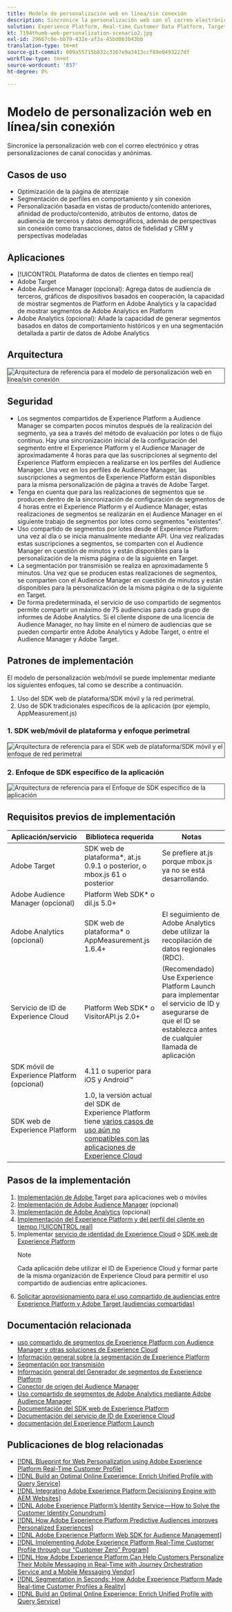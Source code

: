 ```yaml
---
title: Modelo de personalización web en línea/sin conexión
description: Sincronice la personalización web con el correo electrónico y otras personalizaciones de canal conocidas y anónimas.
solution: Experience Platform, Real-time Customer Data Platform, Target, Audience Manager, Analytics, Experience Cloud Services, Data Collection
kt: 7194thumb-web-personalization-scenario2.jpg
exl-id: 29667c0e-bb79-432e-af3a-45bd0b3b43bb
translation-type: tm+mt
source-git-commit: 009a55715b832c3167e9a3413ccf89e0493227df
workflow-type: tm+mt
source-wordcount: '857'
ht-degree: 0%

---
```


# Modelo de personalización web en línea/sin conexión

Sincronice la personalización web con el correo electrónico y otras personalizaciones de canal conocidas y anónimas.

## Casos de uso

* Optimización de la página de aterrizaje
* Segmentación de perfiles en comportamiento y sin conexión
* Personalización basada en vistas de producto/contenido anteriores, afinidad de producto/contenido, atributos de entorno, datos de audiencia de terceros y datos demográficos, además de perspectivas sin conexión como transacciones, datos de fidelidad y CRM y perspectivas modeladas

## Aplicaciones

* [!UICONTROL Plataforma de datos de clientes en tiempo real]
* Adobe Target
* Adobe Audience Manager (opcional): Agrega datos de audiencia de terceros, gráficos de dispositivos basados en cooperación, la capacidad de mostrar segmentos de Platform en Adobe Analytics y la capacidad de mostrar segmentos de Adobe Analytics en Platform
* Adobe Analytics (opcional): Añade la capacidad de generar segmentos basados en datos de comportamiento históricos y en una segmentación detallada a partir de datos de Adobe Analytics

## Arquitectura

<img src="assets/onoff.svg" alt="Arquitectura de referencia para el modelo de personalización web en línea/sin conexión" style="border:1px solid #4a4a4a" />

## Seguridad

* Los segmentos compartidos de Experience Platform a Audience Manager se comparten pocos minutos después de la realización del segmento, ya sea a través del método de evaluación por lotes o de flujo continuo. Hay una sincronización inicial de la configuración del segmento entre el Experience Platform y el Audience Manager de aproximadamente 4 horas para que las suscripciones al segmento del Experience Platform empiecen a realizarse en los perfiles del Audience Manager. Una vez en los perfiles de Audience Manager, las suscripciones a segmentos de Experience Platform están disponibles para la misma personalización de página a través de Adobe Target.
* Tenga en cuenta que para las realizaciones de segmentos que se producen dentro de la sincronización de configuración de segmentos de 4 horas entre el Experience Platform y el Audience Manager, estas realizaciones de segmentos se realizarán en el Audience Manager en el siguiente trabajo de segmentos por lotes como segmentos &quot;existentes&quot;.
* Uso compartido de segmentos por lotes desde el Experience Platform: una vez al día o se inicia manualmente mediante API. Una vez realizadas estas suscripciones a segmentos, se comparten con el Audience Manager en cuestión de minutos y están disponibles para la personalización de la misma página o de la siguiente en Target.
* La segmentación por transmisión se realiza en aproximadamente 5 minutos. Una vez que se producen estas realizaciones de segmentos, se comparten con el Audience Manager en cuestión de minutos y están disponibles para la personalización de la misma página o de la siguiente en Target.
* De forma predeterminada, el servicio de uso compartido de segmentos permite compartir un máximo de 75 audiencias para cada grupo de informes de Adobe Analytics. Si el cliente dispone de una licencia de Audience Manager, no hay límite en el número de audiencias que se pueden compartir entre Adobe Analytics y Adobe Target, o entre el Audience Manager y Adobe Target.

## Patrones de implementación

El modelo de personalización web/móvil se puede implementar mediante los siguientes enfoques, tal como se describe a continuación.

1. Uso del SDK web de plataforma/SDK móvil y la red perimetral.
1. Uso de SDK tradicionales específicos de la aplicación (por ejemplo, AppMeasurement.js)

### 1. SDK web/móvil de plataforma y enfoque perimetral

<img src="assets/websdkflow.svg" alt="Arquitectura de referencia para el SDK web de plataforma/SDK móvil y el enfoque de red perimetral" style="border:1px solid #4a4a4a" />

### 2. Enfoque de SDK específico de la aplicación

<img src="assets/appsdkflow.png" alt="Arquitectura de referencia para el Enfoque de SDK específico de la aplicación" style="border:1px solid #4a4a4a" />

## Requisitos previos de implementación

| Aplicación/servicio | Biblioteca requerida | Notas |
|---|---|---|
| Adobe Target | SDK web de plataforma*, at.js 0.9.1 o posterior, o mbox.js 61 o posterior | Se prefiere at.js porque mbox.js ya no se está desarrollando. |
| Adobe Audience Manager (opcional) | Platform Web SDK* o dil.js 5.0+ |  |
| Adobe Analytics (opcional) | SDK web de plataforma* o AppMeasurement.js 1.6.4+ | El seguimiento de Adobe Analytics debe utilizar la recopilación de datos regionales (RDC). |
| Servicio de ID de Experience Cloud | Platform Web SDK* o VisitorAPI.js 2.0+ | (Recomendado) Use Experience Platform Launch para implementar el servicio de ID y asegurarse de que el ID se establezca antes de cualquier llamada de aplicación |
| SDK móvil de Experience Platform (opcional) | 4.11 o superior para iOS y Android™ |  |
| SDK web de Experience Platform | 1.0, la versión actual del SDK de Experience Platform tiene [varios casos de uso aún no compatibles con las aplicaciones de Experience Cloud](https://github.com/adobe/alloy/projects/5) |  |


## Pasos de la implementación

1. [Implementación de Adobe ](https://experienceleague.adobe.com/docs/target/using/implement-target/implementing-target.html) Target para aplicaciones web o móviles
1. [Implementación de Adobe Audience Manager](https://experienceleague.adobe.com/docs/audience-manager/user-guide/implementation-integration-guides/implement-audience-manager.html)  (opcional)
1. [Implementación de Adobe Analytics](https://experienceleague.adobe.com/docs/analytics/implementation/home.html)   (opcional)
1. [Implementación del Experience Platform y del perfil del cliente en tiempo  [!UICONTROL real]](https://experienceleague.adobe.com/docs/platform-learn/getting-started-for-data-architects-and-data-engineers/overview.html)
1. Implementar [servicio de identidad de Experience Cloud](https://experienceleague.adobe.com/docs/id-service/using/implementation/implementation-guides.html) o [SDK web de Experience Platform](https://experienceleague.adobe.com/docs/experience-platform/edge/home.html)
   >[!NOTE]
   >
   >Cada aplicación debe utilizar el ID de Experience Cloud y formar parte de la misma organización de Experience Cloud para permitir el uso compartido de audiencias entre aplicaciones.
1. [Solicitar aprovisionamiento para el uso compartido de audiencias entre Experience Platform y Adobe Target (audiencias compartidas)](https://www.adobe.com/go/audiences)

## Documentación relacionada

* [uso compartido de segmentos de Experience Platform con Audience Manager y otras soluciones de Experience Cloud](https://experienceleague.adobe.com/docs/audience-manager/user-guide/implementation-integration-guides/integration-experience-platform/aam-aep-audience-sharing.html)
* [Información general sobre la segmentación de Experience Platform](https://experienceleague.adobe.com/docs/experience-platform/segmentation/home.html)
* [Segmentación por transmisión](https://experienceleague.adobe.com/docs/experience-platform/segmentation/api/streaming-segmentation.html)
* [Información general del Generador de segmentos de Experience Platform](https://experienceleague.adobe.com/docs/experience-platform/segmentation/ui/overview.html)
* [Conector de origen del Audience Manager](https://experienceleague.adobe.com/docs/experience-platform/sources/connectors/adobe-applications/audience-manager.html)
* [Uso compartido de segmentos de Adobe Analytics mediante Adobe Audience Manager](https://experienceleague.adobe.com/docs/analytics/components/segmentation/segmentation-workflow/seg-publish.html)
* [Documentación del SDK web de Experience Platform](https://experienceleague.adobe.com/docs/experience-platform/edge/home.html)
* [Documentación del servicio de ID de Experience Cloud](https://experienceleague.adobe.com/docs/id-service/using/home.html)
* [documentación del Experience Platform Launch](https://experienceleague.adobe.com/docs/launch/using/home.html)

## Publicaciones de blog relacionadas

* [[!DNL Blueprint for Web Personalization using Adobe Experience Platform Real-Time Customer Profile]](https://medium.com/adobetech/blueprint-for-web-personalization-using-adobe-experience-platform-real-time-customer-profile-fef2ce7a4b2f)
* [[!DNL Build an Optimal Online Experience: Enrich Unified Profile with Query Service]](https://medium.com/adobetech/build-an-optimal-online-experience-enrich-unified-profile-with-query-service-8027c196ab33)
* [[!DNL Integrating Adobe Experience Platform Decisioning Engine with AEM Websites]](https://jaeness.medium.com/integrating-adobe-experience-platform-decisioning-engine-with-aem-websites-9c222acd12e2)
* [[!DNL Adobe Experience Platform’s Identity Service — How to Solve the Customer Identity Conundrum]](https://medium.com/adobetech/adobe-experience-platforms-identity-service-how-to-solve-the-customer-identity-conundrum-f95e22d16ea9)
* [[!DNL How Adobe Experience Platform Predictive Audiences improves Personalized Experiences]](https://medium.com/adobetech/how-adobe-experience-platform-predictive-audiences-improves-personalized-experiences-1f75a60cb7a3)
* [[!DNL Adobe Experience Platform Web SDK for Audience Management]](https://medium.com/adobetech/adobe-experience-platform-web-sdk-for-audience-management-751fa6d063bc)
* [[!DNL Implementing Adobe Experience Platform Real-Time Customer Profile through our “Customer Zero” Program]](https://medium.com/adobetech/implementing-adobe-experience-platform-real-time-customer-profile-through-our-customer-zero-32e7cd952896)
* [[!DNL How Adobe Experience Platform Can Help Customers Personalize Their Mobile Messaging in Real-Time with Journey Orchestration Service and a Mobile Messaging Vendor]](https://medium.com/adobetech/how-adobe-experience-platform-helped-a-client-personalize-their-mobile-messaging-in-real-time-with-7d634aefa098)
* [[!DNL Segmentation in Seconds: How Adobe Experience Platform Made Real-time Customer Profiles a Reality]](https://medium.com/adobetech/segmentation-in-seconds-how-adobe-experience-platform-made-real-time-customer-profiles-a-reality-a7a8552b0847)
* [[!DNL Build an Optimal Online Experience: Enrich Unified Profile with Query Service]](https://medium.com/adobetech/build-an-optimal-online-experience-enrich-unified-profile-with-query-service-8027c196ab33)
